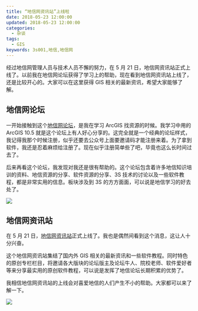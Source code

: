 ```yaml
---
title: “地信网资讯站”上线啦
date: 2018-05-23 12:00:00
updated: 2018-05-23 12:00:00
categories:
  - 杂谈
tags:
  - GIS
keywords: 3s001,地信,地信网
---
```


经过地信网管理人员与技术人员不懈的努力，在 5 月 21 日，地信网资讯站正式上线了。以前我在地信网论坛获得了学习上的帮助，现在看到地信网资讯站上线了，还是比较开心的。大家可以在这里获得 GIS 相关的最新资讯，希望大家能够了解。

<!--more-->

## 地信网论坛

一开始接触到这个[地信网论坛](http://bbs.3s001.com/?fromuser=sunziyang97)，是我在学习 ArcGIS 找资源的时候。我学习中用的 ArcGIS 10.5 就是这个论坛上有人好心分享的。这完全就是一个经典的论坛样式，我记得我那个时候注册，似乎还要去公众号上面要邀请码才能注册来着。为了拿到软件，我还是忍着麻烦给注册了。现在似乎注册简单些了吧，毕竟也这么长时间过去了。

后来再看这个论坛，我发现对我还是很有帮助的。这个论坛包含着许多地信知识培训的资料、地信资源的分享、软件资源的分享、3S 技术的讨论以及一些软件教程，都是非常实用的信息。板块涉及到 3S 的方方面面，可以说是地信学习的好去处了。

![](https://img.iszy.xyz/20190318211050.png)

## 地信网资讯站

在 5 月 21 日，[地信网资讯站](http://www.3s001.com)正式上线了。我也是偶然间看到这个消息，这让人十分兴奋。

这个地信网资讯站集结了国内外 GIS 相关的最新资讯和一些软件教程。同时特色的原创专栏栏目，将邀请各大版块的论坛版主及论坛牛人、院校老师、软件爱好者等来分享最实用的原创软件教程，可以说是发挥了地信论坛长期积累的优势了。

我相信地信网资讯站的上线会对喜爱地信的人们产生不小的帮助。大家都可以来了解一下。

![](https://img.iszy.xyz/20190318211111.png)
